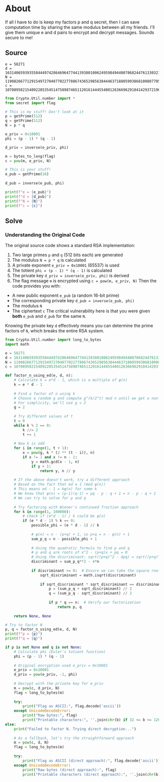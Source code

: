 # About
If all I have to do is keep my factors p and q secret, then I can save computation time by sharing the same modulus between all my friends. I'll give them unique e and d pairs to encrypt and decrypt messages. Sounds secure to me!
## Source
```
e = 58271
d = 16314065939355844497428646964774413938010062495984944007868244761330321449198604198404787327825341236658059256072790190934480082681534717838850610633320375625893501985237981407305284860652632590435055933317638416556532857376955427517397962124909869006289022084571993305966362498048396739334756594170449299859
N = 119082667712915497270407702277886743652985638444637188059938681008077058895935345765407160513555112013190751711213523389194925328565164667817570328474785391992857634832562389502866385475392702847788337877472422435555825872297998602400341624700149407637506713864175123267515579305109471947679940924817268027249
c = 107089582154092285354514758987465112016144455480126366962910414293721965682740674205100222823439150990299989680593179350933020427732386716386685052221680274283469481350106415150660410528574034324184318354089504379956162660478769613136499331243363223860893663583161020156316072996007464894397755058410931262938
```
```python
from Crypto.Util.number import *
from secret import flag

# This is my stuff! Don't look at it
p = getPrime(512)
q = getPrime(512)
N = p * q

e_priv = 0x10001
phi = (p - 1) * (q - 1)

d_priv = inverse(e_priv, phi)

m = bytes_to_long(flag)
c = pow(m, e_priv, N)

# This is your stuff!
e_pub = getPrime(16)
    
d_pub = inverse(e_pub, phi) 

print(f"e = {e_pub}")
print(f"d = {d_pub}")
print(f"N = {N}")
print(f"c = {c}")
```

## Solve
### Understanding the Original Code

The original source code shows a standard RSA implementation:

1. Two large primes `p` and `q` (512 bits each) are generated
2. The modulus `N = p * q` is calculated
3. A private exponent `e_priv = 0x10001` (65537) is used
4. The totient `phi = (p - 1) * (q - 1)` is calculated
5. The private key `d_priv = inverse(e_priv, phi)` is derived
6. The flag message `m` is encrypted using `c = pow(m, e_priv, N)`
Then the code provides you with:
- A new public exponent `e_pub` (a random 16-bit prime)
- The corresponding private key `d_pub = inverse(e_pub, phi)`
- The modulus `N`
- The ciphertext `c`
The critical vulnerability here is that you were given **both** `e_pub` and `d_pub` for the same `N`.

Knowing the private key `d` effectively means you can determine the prime factors of `N`, which breaks the entire RSA system.

```python
from Crypto.Util.number import long_to_bytes
import math

e = 58271
d = 16314065939355844497428646964774413938010062495984944007868244761330321449198604198404787327825341236658059256072790190934480082681534717838850610633320375625893501985237981407305284860652632590435055933317638416556532857376955427517397962124909869006289022084571993305966362498048396739334756594170449299859
N = 119082667712915497270407702277886743652985638444637188059938681008077058895935345765407160513555112013190751711213523389194925328565164667817570328474785391992857634832562389502866385475392702847788337877472422435555825872297998602400341624700149407637506713864175123267515579305109471947679940924817268027249
c = 107089582154092285354514758987465112016144455480126366962910414293721965682740674205100222823439150990299989680593179350933020427732386716386685052221680274283469481350106415150660410528574034324184318354089504379956162660478769613136499331243363223860893663583161020156316072996007464894397755058410931262938

def factor_n_using_ed(e, d, n):
    # Calculate k = e*d - 1, which is a multiple of φ(n)
    k = e * d - 1
    
    # Find a factor of n using k
    # Choose a random g and compute g^(k/2^t) mod n until we get a non-trivial factor
    # For simplicity, we'll use g = 2
    g = 2
    
    # Try different values of t
    t = 0
    while k % 2 == 0:
        k //= 2
        t += 1
    
    # Now k is odd
    for i in range(1, t + 1):
        x = pow(g, k * (2 ** (t - i)), n)
        if x != 1 and x != n - 1:
            y = math.gcd(x - 1, n)
            if y > 1:
                return y, n // y
    
    # If the above doesn't work, try a different approach
    # Based on the fact that ed ≡ 1 (mod φ(n))
    # This means ed - 1 = kφ(n) for some k
    # We know that φ(n) = (p-1)(q-1) = pq - p - q + 1 = n - p - q + 1
    # We can try to solve for p and q
    
    # Try factoring with Wiener's continued fraction approach
    for k in range(1, 100000):
        # Check if (e*d - 1) / k could be φ(n)
        if (e * d - 1) % k == 0:
            possible_phi = (e * d - 1) // k
            
            # φ(n) = n - (p+q) + 1, so p+q = n - φ(n) + 1
            sum_p_q = n - possible_phi + 1
            
            # Using the quadratic formula to find p and q
            # p and q are roots of x^2 - (p+q)x + pq = 0
            # Using the discriminant: sqrt((p+q)^2 - 4pq) = sqrt((p+q)^2 - 4n)
            discriminant = sum_p_q**2 - 4*n
            
            if discriminant >= 0:  # Ensure we can take the square root
                sqrt_discriminant = math.isqrt(discriminant)
                
                if sqrt_discriminant * sqrt_discriminant == discriminant:  # Perfect square check
                    p = (sum_p_q + sqrt_discriminant) // 2
                    q = (sum_p_q - sqrt_discriminant) // 2
                    
                    if p * q == n:  # Verify our factorization
                        return p, q
    
    return None, None

# Try to factor N
p, q = factor_n_using_ed(e, d, N)
print(f"p = {p}")
print(f"q = {q}")

if p is not None and q is not None:
    # Calculate phi (Euler's totient function)
    phi = (p - 1) * (q - 1)
    
    # Original encryption used e_priv = 0x10001
    e_priv = 0x10001
    d_priv = pow(e_priv, -1, phi)
    
    # Decrypt with the private key for e_priv
    m = pow(c, d_priv, N)
    flag = long_to_bytes(m)
    
    try:
        print("Flag as ASCII:", flag.decode('ascii'))
    except UnicodeDecodeError:
        print("Raw bytes:", flag)
        print("Printable characters:", ''.join(chr(b) if 32 <= b <= 126 else '.' for b in flag))
else:
    print("Failed to factor N. Trying direct decryption...")
    
    # As a fallback, let's try the straightforward approach
    m = pow(c, d, N)
    flag = long_to_bytes(m)
    
    try:
        print("Flag as ASCII (direct approach):", flag.decode('ascii'))
    except UnicodeDecodeError:
        print("Raw bytes (direct approach):", flag)
        print("Printable characters (direct approach):", ''.join(chr(b) if 32 <= b <= 126 else '.' for b in flag))
```
